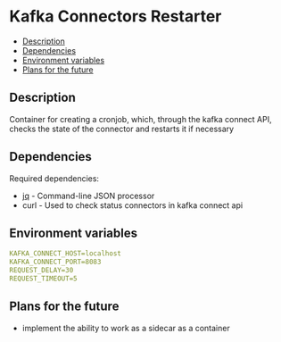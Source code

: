 # Kafka Connectors Restarter <!-- omit in toc -->

* [Description](#description)
* [Dependencies](#dependencies)
* [Environment variables](#environment-variables)
* [Plans for the future](#plans-for-the-future)

## Description

Container for creating a cronjob, which, through the kafka connect API, checks the state of the connector and restarts it if necessary

## Dependencies

Required dependencies:

* [jq](https://github.com/stedolan/jq) - Command-line JSON processor
* curl - Used to check status connectors in kafka connect api

## Environment variables

```yaml
KAFKA_CONNECT_HOST=localhost
KAFKA_CONNECT_PORT=8083
REQUEST_DELAY=30
REQUEST_TIMEOUT=5
```

## Plans for the future

* implement the ability to work as a sidecar as a container

<!--
Title: Kafka Connectors Restarte
Description: Restart you connectors in Kafka Connect.
Author: sentos
Keywords:
  kafka connect restart
  kafka connectors restart
  debezium connector restart
-->
